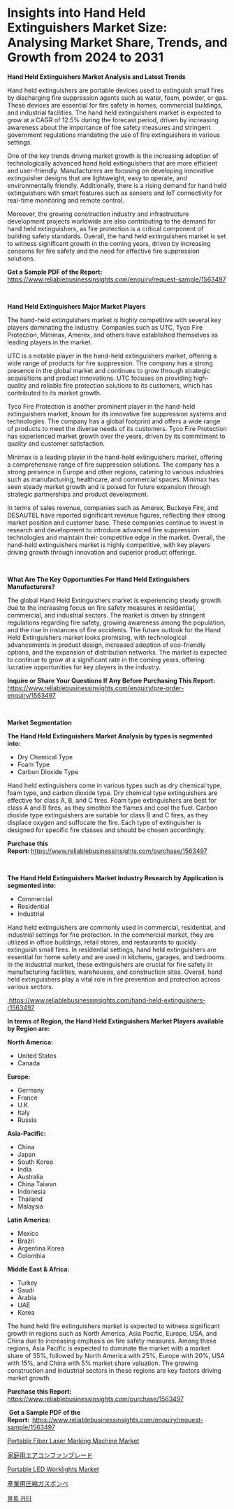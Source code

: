 <p><h1>Insights into Hand Held Extinguishers Market Size: Analysing Market Share, Trends, and Growth from 2024 to 2031</h1></p><p><strong>Hand Held Extinguishers Market Analysis and Latest Trends</strong></p>
<p><p>Hand held extinguishers are portable devices used to extinguish small fires by discharging fire suppression agents such as water, foam, powder, or gas. These devices are essential for fire safety in homes, commercial buildings, and industrial facilities. The hand held extinguishers market is expected to grow at a CAGR of 12.5% during the forecast period, driven by increasing awareness about the importance of fire safety measures and stringent government regulations mandating the use of fire extinguishers in various settings.</p><p>One of the key trends driving market growth is the increasing adoption of technologically advanced hand held extinguishers that are more efficient and user-friendly. Manufacturers are focusing on developing innovative extinguisher designs that are lightweight, easy to operate, and environmentally friendly. Additionally, there is a rising demand for hand held extinguishers with smart features such as sensors and IoT connectivity for real-time monitoring and remote control.</p><p>Moreover, the growing construction industry and infrastructure development projects worldwide are also contributing to the demand for hand held extinguishers, as fire protection is a critical component of building safety standards. Overall, the hand held extinguishers market is set to witness significant growth in the coming years, driven by increasing concerns for fire safety and the need for effective fire suppression solutions.</p></p>
<p><strong>Get a Sample PDF of the Report:&nbsp;</strong> <a href="https://www.reliablebusinessinsights.com/enquiry/request-sample/1563497">https://www.reliablebusinessinsights.com/enquiry/request-sample/1563497</a></p>
<p>&nbsp;</p>
<p><strong>Hand Held Extinguishers Major Market Players</strong></p>
<p><p>The hand-held extinguishers market is highly competitive with several key players dominating the industry. Companies such as UTC, Tyco Fire Protection, Minimax, Amerex, and others have established themselves as leading players in the market.</p><p>UTC is a notable player in the hand-held extinguishers market, offering a wide range of products for fire suppression. The company has a strong presence in the global market and continues to grow through strategic acquisitions and product innovations. UTC focuses on providing high-quality and reliable fire protection solutions to its customers, which has contributed to its market growth.</p><p>Tyco Fire Protection is another prominent player in the hand-held extinguishers market, known for its innovative fire suppression systems and technologies. The company has a global footprint and offers a wide range of products to meet the diverse needs of its customers. Tyco Fire Protection has experienced market growth over the years, driven by its commitment to quality and customer satisfaction.</p><p>Minimax is a leading player in the hand-held extinguishers market, offering a comprehensive range of fire suppression solutions. The company has a strong presence in Europe and other regions, catering to various industries such as manufacturing, healthcare, and commercial spaces. Minimax has seen steady market growth and is poised for future expansion through strategic partnerships and product development.</p><p>In terms of sales revenue, companies such as Amerex, Buckeye Fire, and DESAUTEL have reported significant revenue figures, reflecting their strong market position and customer base. These companies continue to invest in research and development to introduce advanced fire suppression technologies and maintain their competitive edge in the market. Overall, the hand-held extinguishers market is highly competitive, with key players driving growth through innovation and superior product offerings.</p></p>
<p>&nbsp;</p>
<p><strong>What Are The Key Opportunities For Hand Held Extinguishers Manufacturers?</strong></p>
<p><p>The global Hand Held Extinguishers market is experiencing steady growth due to the increasing focus on fire safety measures in residential, commercial, and industrial sectors. The market is driven by stringent regulations regarding fire safety, growing awareness among the population, and the rise in instances of fire accidents. The future outlook for the Hand Held Extinguishers market looks promising, with technological advancements in product design, increased adoption of eco-friendly options, and the expansion of distribution networks. The market is expected to continue to grow at a significant rate in the coming years, offering lucrative opportunities for key players in the industry.</p></p>
<p><strong>Inquire or Share Your Questions If Any Before Purchasing This Report:</strong> <a href="https://www.reliablebusinessinsights.com/enquiry/pre-order-enquiry/1563497">https://www.reliablebusinessinsights.com/enquiry/pre-order-enquiry/1563497</a></p>
<p>&nbsp;</p>
<p><strong>Market Segmentation</strong></p>
<p><strong>The Hand Held Extinguishers Market Analysis by types is segmented into:</strong></p>
<p><ul><li>Dry Chemical Type</li><li>Foam Type</li><li>Carbon Dioxide Type</li></ul></p>
<p><p>Hand held extinguishers come in various types such as dry chemical type, foam type, and carbon dioxide type. Dry chemical type extinguishers are effective for class A, B, and C fires. Foam type extinguishers are best for class A and B fires, as they smother the flames and cool the fuel. Carbon dioxide type extinguishers are suitable for class B and C fires, as they displace oxygen and suffocate the fire. Each type of extinguisher is designed for specific fire classes and should be chosen accordingly.</p></p>
<p><strong>Purchase this Report:&nbsp;</strong><a href="https://www.reliablebusinessinsights.com/purchase/1563497">https://www.reliablebusinessinsights.com/purchase/1563497</a></p>
<p>&nbsp;</p>
<p><strong>The Hand Held Extinguishers Market Industry Research by Application is segmented into:</strong></p>
<p><ul><li>Commercial</li><li>Residential</li><li>Industrial</li></ul></p>
<p><p>Hand held extinguishers are commonly used in commercial, residential, and industrial settings for fire protection. In the commercial market, they are utilized in office buildings, retail stores, and restaurants to quickly extinguish small fires. In residential settings, hand held extinguishers are essential for home safety and are used in kitchens, garages, and bedrooms. In the industrial market, these extinguishers are crucial for fire safety in manufacturing facilities, warehouses, and construction sites. Overall, hand held extinguishers play a vital role in fire prevention and protection across various sectors.</p></p>
<p><a href="https://www.reliablebusinessinsights.com/hand-held-extinguishers-r1563497">&nbsp;https://www.reliablebusinessinsights.com/hand-held-extinguishers-r1563497</a></p>
<p><strong>In terms of Region, the Hand Held Extinguishers Market Players available by Region are:</strong></p>
<p>
    <p> <strong> North America: </strong>
        <ul>
            <li>United States</li>
            <li>Canada</li>
        </ul>
        </p> 
    <p> <strong> Europe: </strong>
        <ul>
            <li>Germany</li>
            <li>France</li>
            <li>U.K.</li>
            <li>Italy</li>
            <li>Russia</li>
        </ul>
        </p> 
    <p> <strong> Asia-Pacific: </strong>
        <ul>
            <li>China</li>
            <li>Japan</li>
            <li>South Korea</li>
            <li>India</li>
            <li>Australia</li>
            <li>China Taiwan</li>
            <li>Indonesia</li>
            <li>Thailand</li>
            <li>Malaysia</li>
        </ul>
        </p> 
    <p> <strong> Latin America: </strong>
        <ul>
            <li>Mexico</li>
            <li>Brazil</li>
            <li>Argentina Korea</li>
            <li>Colombia</li>
        </ul>
        </p> 
    <p> <strong> Middle East & Africa: </strong>
        <ul>
            <li>Turkey</li>
            <li>Saudi</li>
            <li>Arabia</li>
            <li>UAE</li>
            <li>Korea</li>
        </ul>
    </p>
    </p>
<p><p>The hand held fire extinguishers market is expected to witness significant growth in regions such as North America, Asia Pacific, Europe, USA, and China due to increasing emphasis on fire safety measures. Among these regions, Asia Pacific is expected to dominate the market with a market share of 35%, followed by North America with 25%, Europe with 20%, USA with 15%, and China with 5% market share valuation. The growing construction and industrial sectors in these regions are key factors driving market growth.</p></p>
<p><strong>Purchase this Report: </strong><a href="https://www.reliablebusinessinsights.com/purchase/1563497">https://www.reliablebusinessinsights.com/purchase/1563497</a></p>
<p>&nbsp;<strong>Get a Sample PDF of the Report:&nbsp;&nbsp;</strong><a href="https://www.reliablebusinessinsights.com/enquiry/request-sample/1563497">https://www.reliablebusinessinsights.com/enquiry/request-sample/1563497</a></p>
<p><strong></strong></p>
<p><p><a href="https://github.com/crlaem461/Market-Research-Report-List-1/blob/main/portable-fiber-laser-marking-machine-market.md">Portable Fiber Laser Marking Machine Market</a></p><p><a href="https://github.com/LuzHills1972/Market-Research-Report-List-1/blob/main/3845307161794.md">家庭用エアコンファンブレード</a></p><p><a href="https://github.com/refatkhan11277/Market-Research-Report-List-1/blob/main/portable-led-worklights-market.md">Portable LED Worklights Market</a></p><p><a href="https://github.com/kegley4963/Market-Research-Report-List-2/blob/main/3455028161793.md">産業用圧縮ガスボンベ</a></p><p><a href="https://github.com/jntpkh496620/Market-Research-Report-List-2/blob/main/7870976174179.md">볼록 커터</a></p></p>